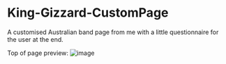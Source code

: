 # King-Gizzard-CustomPage
A customised Australian band page from me with a little questionnaire for the user at the end.

Top of page preview:
![image](https://github.com/Totom94/King-Gizzard-CustomPage/assets/104084111/81fc557d-173d-46c1-9fbe-7139bfb597c7)
